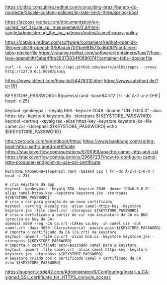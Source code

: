 https://gitlab.consulting.redhat.com/consulting-brazil/banco-do-nordeste/3scale-custom-policies/ip-rate-limit/-/tree/spring-boot


https://access.redhat.com/documentation/en-us/red_hat_3scale_api_management/2.9/html-single/administering_the_api_gateway/index#camel-proxy-policy

https://catalog.redhat.com/software/containers/redhat-openjdk-18/openjdk18-openshift/58ada5701fbe981673cd6b10?container-tabs=dockerfile
https://catalog.redhat.com/software/containers/fuse7/fuse-java-openshift/5aba4fbb29373834f089f074?container-tabs=dockerfile


```
curl -k -vvv -x GET https://api.github.com/users/aelkz/repos --proxy http://127.0.0.1:8080/proxy
```
https://www.iditect.com/how-to/54478310.html
https://www.catshout.de/?p=161



KEYSTORE_PASSWORD=$(openssl rand -base64 512 | tr -dc A-Z-a-z-0-9 | head -c 25)

keytool -genkeypair -keyalg RSA -keysize 2048 -dname "CN=0.0.0.0" -alias https-key -keystore keystore.jks -storepass ${KEYSTORE_PASSWORD}
keytool -certreq -keyalg rsa -alias https-key -keystore keystore.jks -file camel.csr -storepass ${KEYSTORE_PASSWORD}
echo ${KEYSTORE_PASSWORD}


http://zetcode.com/springboot/https/
https://www.baeldung.com/spring-boot-https-self-signed-certificate
https://stackoverflow.com/questions/5706166/apache-camel-http-and-ssl
https://stackoverflow.com/questions/29687237/how-to-configure-camel-jetty-producer-endpoint-to-use-ssl-certificate


```
KEYSTORE_PASSWORD=$(openssl rand -base64 512 | tr -dc A-Z-a-z-0-9 | head -c 25)

# cria keystore da app
keytool -genkeypair -keyalg RSA -keysize 2048 -dname "CN=0.0.0.0" -alias camel-https-key -keystore keystore.jks -storepass ${KEYSTORE_PASSWORD}
# cria o csr para geração de um novo certificado
keytool -certreq -keyalg rsa -alias camel-https-key -keystore keystore.jks -file camel.csr -storepass ${KEYSTORE_PASSWORD}
# cria o certificado a partir do csr com assinatura da CA do BNB (precisa da key da CA)
openssl x509 -req -CA ca.crt -CAkey ca.key -in camel.csr -out camel.crt -days 3650 -CAcreateserial -passin pass:${KEYSTORE_PASSWORD}
# importa o certificado da CA (ca.crt) na keystore
keytool -import -file ca.crt -alias bnb.ca -keystore keystore.jks -storepass ${KEYSTORE_PASSWORD}
# importa o certificado auto-assinado camel para a keystore
keytool -import -file camel.crt -alias camel-https-key -keystore keystore.jks -storepass ${KEYSTORE_PASSWORD}
# keystore criada com o certificado camel + certificado da CA
echo ${KEYSTORE_PASSWORD}
```

https://support.code42.com/Administrator/6/Configuring/Install_a_CA-signed_SSL_certificate_for_HTTPS_console_access
